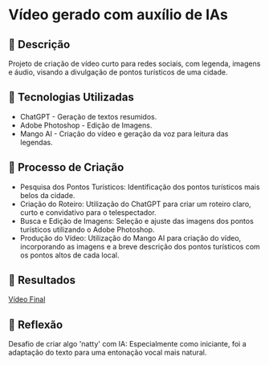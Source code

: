 # Vídeo gerado com auxílio de IAs

## 📒 Descrição
Projeto de criação de vídeo curto para redes sociais, com legenda, imagens e áudio, visando a divulgação de pontos turísticos de uma cidade.

## 🤖 Tecnologias Utilizadas
- ChatGPT - Geração de textos resumidos.
- Adobe Photoshop - Edição de Imagens.
- Mango AI - Criação do vídeo e geração da voz para leitura das legendas.

## 🧐 Processo de Criação
- Pesquisa dos Pontos Turísticos: Identificação dos pontos turísticos mais belos da cidade.
- Criação do Roteiro: Utilização do ChatGPT para criar um roteiro claro, curto e convidativo para o telespectador.
- Busca e Edição de Imagens: Seleção e ajuste das imagens dos pontos turísticos utilizando o Adobe Photoshop.
- Produção do Vídeo: Utilização do Mango AI para criação do vídeo, incorporando as imagens e a breve descrição dos pontos turísticos com os pontos altos de cada local.

## 🚀 Resultados
 [Vídeo Final](/exemplos/Tapiraí.mp4)

## 💭 Reflexão
Desafio de criar algo 'natty' com IA: Especialmente como iniciante, foi a adaptação do texto para uma entonação vocal mais natural.
